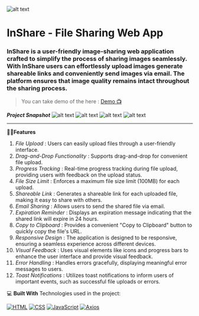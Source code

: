 ![alt text](https://chickisnak.github.io/file-sahring-app/logo.png)

# InShare - File Sharing Web App

### InShare is a user-friendly image-sharing web application crafted to simplify the process of sharing images seamlessly. With InShare users can effortlessly upload images generate shareable links and conveniently send images via email. The platform ensures that image quality remains intact throughout the sharing process.


>You can take demo of the here : [Demo 📺](https://youtu.be/njt7MB-Ssr8?si=i3YR9j-uhduCSOq3)

***Project Snapshot***
![alt text](https://res.cloudinary.com/dz8y8ojgv/image/upload/v1706269899/assets/img-share-1_pnschw.png)
![alt text](https://res.cloudinary.com/dz8y8ojgv/image/upload/v1706269896/assets/img-share-2_llgnoj.png)
![alt text](https://res.cloudinary.com/dz8y8ojgv/image/upload/v1706269896/assets/img-share-3_vkn1ys.png)
![alt text](https://res.cloudinary.com/dz8y8ojgv/image/upload/v1706269896/assets/img-share-4_sgjgfh.png)

---

👨‍🏭**Features**
1. *File Upload* : Users can easily upload files through a user-friendly interface.
2. *Drag-and-Drop Functionality* : Supports drag-and-drop for convenient file upload.
3. *Progress Tracking* : Real-time progress tracking during file upload, providing users with feedback on the upload status.
4. *File Size Limit* : Enforces a maximum file size limit (100MB) for each upload.
5. *Shareable Link* : Generates a shareable link for each uploaded file, making it easy to share with others.
6. *Email Sharing* : Allows users to send the shared file via email.
7. *Expiration Reminder* : Displays an expiration message indicating that the shared link will expire in 24 hours.
8. *Copy to Clipboard* : Provides a convenient "Copy to Clipboard" button to quickly copy the file's URL.
9. *Responsive Design* : The application is designed to be responsive, ensuring a seamless experience across different devices.
10. *Visual Feedback* : Uses visual elements like icons and progress bars to enhance the user interface and provide visual feedback.
11. *Error Handling* : Handles errors gracefully, displaying meaningful error messages to users.
12. *Toast Notifications* : Utilizes toast notifications to inform users of important events, such as successful file uploads or errors.

💻 **Built With**
Technologies used in the project:

[![HTML](https://img.shields.io/badge/HTML-5-orange?logo=html5&style=flat-square)](https://developer.mozilla.org/en-US/docs/Web/HTML)
[![CSS](https://img.shields.io/badge/CSS-3-blue?logo=css3&style=flat-square)](https://developer.mozilla.org/en-US/docs/Web/CSS)
[![JavaScript](https://img.shields.io/badge/JavaScript-ES6-yellow?logo=javascript&style=flat-square)](https://developer.mozilla.org/en-US/docs/Web/JavaScript)
[![Axios](https://img.shields.io/badge/Axios-Library-1383FF?logo=axios&style=flat-square)](https://github.com/axios/axios)


